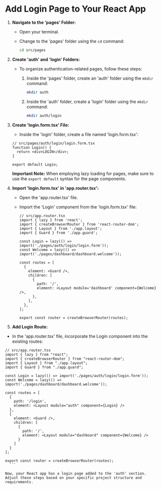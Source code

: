 # Add Login Page to Your React App

1. **Navigate to the 'pages' Folder:**

   - Open your terminal.
   - Change to the 'pages' folder using the `cd` command:

     ```bash
     cd src/pages
     ```

2. **Create 'auth' and 'login' Folders:**

   - To organize authentication-related pages, follow these steps:

     1. Inside the 'pages' folder, create an 'auth' folder using the `mkdir` command:

        ```bash
        mkdir auth
        ```

     2. Inside the 'auth' folder, create a 'login' folder using the `mkdir` command:

        ```bash
        mkdir auth/login
        ```

3. **Create 'login.form.tsx' File:**

   - Inside the 'login' folder, create a file named 'login.form.tsx':

   ```tsx
   // src/pages/auth/login/login.form.tsx
   function Login() {
     return <div>LOGIN</div>;
   }

   export default Login;
   ```

   **Important Note:**
   When employing lazy loading for pages, make sure to use the `export default` syntax for the page components.

4. **Import 'login.form.tsx' in 'app.router.tsx':**

   - Open the 'app.router.tsx' file.
   - Import the 'Login' component from the 'login.form.tsx' file:

     ```tsx
     // src/app.router.tsx
     import { lazy } from 'react';
     import { createBrowserRouter } from 'react-router-dom';
     import { Layout } from './app.layout';
     import { Guard } from './app.guard';

     const Login = lazy(() => import('./pages/auth/login/login.form'));
     const Welcome = lazy(() => import('./pages/dashboard/dashboard.welcome'));

     const routes = [
       {
         element: <Guard />,
         children: [
           {
             path: '/',
             element: <Layout module='dashboard' component={Welcome} />,
           },
         ],
       },
     ];

     export const router = createBrowserRouter(routes);
     ```

5. **Add Login Route:**

- In the 'app.router.tsx' file, incorporate the Login component into the existing routes:

````tsx
// src/app.router.tsx
import { lazy } from "react";
import { createBrowserRouter } from "react-router-dom";
import { Layout } from "./app.layout";
import { Guard } from "./app.guard";

const Login = lazy(() => import('./pages/auth/login/login.form'));
const Welcome = lazy(() => import('./pages/dashboard/dashboard.welcome'));

const routes = [
  {
    path: '/login',
    element: <Layout module="auth" component={Login} />
  },
  {
    element: <Guard />,
    children: [
      {
        path: '/',
        element: <Layout module="dashboard" component={Welcome} />
      }
    ]
  }
];

export const router = createBrowserRouter(routes);
  ```

Now, your React app has a login page added to the 'auth' section. Adjust these steps based on your specific project structure and requirements.
````
